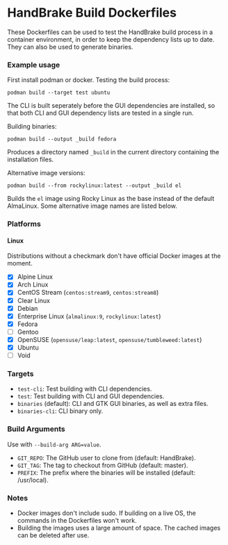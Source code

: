 # HandBrake Build Dockerfiles

These Dockerfiles can be used to test the HandBrake build process in a container environment, in order to keep the dependency lists up to date.
They can also be used to generate binaries.

### Example usage
First install podman or docker.
Testing the build process:

```
podman build --target test ubuntu
```
The CLI is built seperately before the GUI dependencies are installed, so that both CLI and GUI dependency lists are tested in a single run.

Building binaries:

```
podman build --output _build fedora
```

Produces a directory named `_build` in the current directory containing the installation files.

Alternative image versions:

```
podman build --from rockylinux:latest --output _build el
```
Builds the `el` image using Rocky Linux as the base instead of the default AlmaLinux.
Some alternative image names are listed below.

### Platforms

#### Linux
Distributions without a checkmark don't have official Docker images at the moment.

- [x] Alpine Linux
- [x] Arch Linux
- [x] CentOS Stream (`centos:stream9`, `centos:stream8`)
- [x] Clear Linux
- [x] Debian
- [x] Enterprise Linux (`almalinux:9`, `rockylinux:latest`)
- [x] Fedora
- [ ] Gentoo
- [x] OpenSUSE (`opensuse/leap:latest`, `opensuse/tumbleweed:latest`)
- [x] Ubuntu
- [ ] Void

### Targets
- `test-cli`: Test building with CLI dependencies.
- `test`: Test building with CLI and GUI dependencies.
- `binaries` (default): CLI and GTK GUI binaries, as well as extra files.
- `binaries-cli`: CLI binary only.

### Build Arguments
Use with `--build-arg ARG=value`.

- `GIT_REPO`: The GitHub user to clone from (default: HandBrake).
- `GIT_TAG`: The tag to checkout from GitHub (default: master).
- `PREFIX`: The prefix where the binaries will be installed (default: /usr/local).

### Notes
- Docker images don't include sudo. If building on a live OS, the commands in the Dockerfiles won't work.
- Building the images uses a large amount of space. The cached images can be deleted after use.
